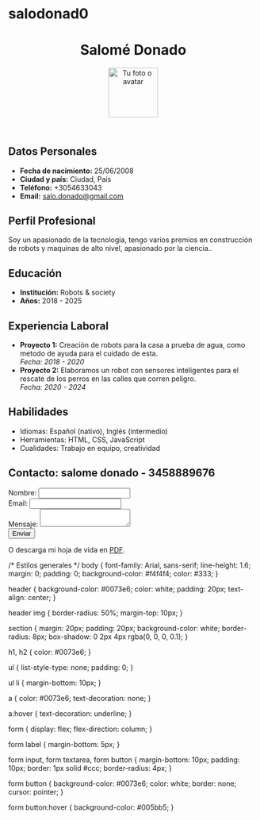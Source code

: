 # salodonad0
<!DOCTYPE html>
<html lang="es">
<head>
  <meta charset="UTF-8">
  <meta name="viewport" content="width=device-width, initial-scale=1.0">
  <title>Mi Hoja de Vida</title>
  <link rel="stylesheet" href="styles.css">
</head>
<body>
  <!-- Encabezado -->
  <header>
    <h1>Salomé Donado</h1>
    <img src="avatar.jpg" alt="Tu foto o avatar" width="100">
  </header> 
  <!-- Datos Personales -->
  <section id="datos-personales">
    <h2>Datos Personales</h2>
    <ul>
      <li><strong>Fecha de nacimiento:</strong> 25/06/2008</li>
      <li><strong>Ciudad y país:</strong> Ciudad, País</li>
      <li><strong>Teléfono:</strong> +3054633043</li>
      <li><strong>Email:</strong> <a href="@salo.donado@gmail.com">salo.donado@gmail.com</a></li>
    </ul>
  </section>

  <!-- Perfil Profesional -->
  <section id="perfil">
    <h2>Perfil Profesional</h2>
    <p>Soy un apasionado de la tecnologia, tengo varios premios en construcción de robots y maquinas de alto nivel, apasionado por la ciencia..</p>
  </section>

  <!-- Educación -->
  <section id="educacion">
    <h2>Educación</h2>
    <ul>
      <li><strong>Institución:</strong> Robots & society</li>
      <li><strong>Años:</strong> 2018 - 2025</li>
    </ul>
  </section>

  <!-- Experiencia Laboral -->
  <section id="experiencia">
    <h2>Experiencia Laboral</h2>
    <ul>
      <li>
        <strong>Proyecto 1:</strong> Creación de robots para la  casa a prueba de agua, como metodo de ayuda para el cuidado de esta.
        <br><em>Fecha: 2018 - 2020</em>
      </li>
      <li>
        <strong>Proyecto 2:</strong> Elaboramos un robot con sensores inteligentes para el rescate de los perros en las calles que corren peligro.
        <br><em>Fecha: 2020 - 2024</em>
      </li>
    </ul>
  </section>

  <!-- Habilidades -->
  <section id="habilidades">
    <h2>Habilidades</h2>
    <ul>
      <li>Idiomas: Español (nativo), Inglés (intermedio)</li>
      <li>Herramientas: HTML, CSS, JavaScript</li>
      <li>Cualidades: Trabajo en equipo, creatividad</li>
    </ul>
  </section>

  <!-- Contacto -->
  <section id="contacto">
    <h2>Contacto: salome donado - 3458889676</h2>
    <form action="#" method="post">
      <label for="nombre">Nombre:</label>
      <input type="text" id="nombre" name="nombre" required>
      <br>
      <label for="email">Email:</label>
      <input type="email" id="email" name="salo.donado@gmail.com" required>
      <br>
      <label for="mensaje">Mensaje:</label>
      <textarea id="mensaje" name="mensaje" required></textarea>
      <br>
      <button type="submit">Enviar</button>
    </form>
    <p>O descarga mi hoja de vida en <a href="hoja-de-vida.pdf" download>PDF</a>.</p>
  </section>
</body>
</html>

/* Estilos generales */
body {
  font-family: Arial, sans-serif;
  line-height: 1.6;
  margin: 0;
  padding: 0;
  background-color: #f4f4f4;
  color: #333;
}

header {
  background-color: #0073e6;
  color: white;
  padding: 20px;
  text-align: center;
}

header img {
  border-radius: 50%;
  margin-top: 10px;
}

section {
  margin: 20px;
  padding: 20px;
  background-color: white;
  border-radius: 8px;
  box-shadow: 0 2px 4px rgba(0, 0, 0, 0.1);
}

h1, h2 {
  color: #0073e6;
}

ul {
  list-style-type: none;
  padding: 0;
}

ul li {
  margin-bottom: 10px;
}

a {
  color: #0073e6;
  text-decoration: none;
}

a:hover {
  text-decoration: underline;
}

form {
  display: flex;
  flex-direction: column;
}

form label {
  margin-bottom: 5px;
}

form input, form textarea, form button {
  margin-bottom: 10px;
  padding: 10px;
  border: 1px solid #ccc;
  border-radius: 4px;
}

form button {
  background-color: #0073e6;
  color: white;
  border: none;
  cursor: pointer;
}

form button:hover {
  background-color: #005bb5;
}
